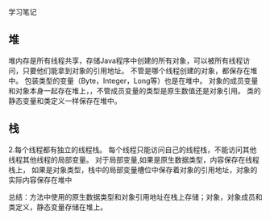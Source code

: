 学习笔记





## 堆
堆内存是所有线程共享，存储Java程序中创建的所有对象，可以被所有线程访问，只要他们能拿到对象的引用地址。
不管是哪个线程创建的对象，都保存在堆中。
包装类型的变量（Byte，Integer，Long等）也是在堆中。
对象的成员变量和对象本身一起存在堆上，，不管成员变量的类型是原生数值还是对象引用。
类的静态变量和类定义一样保存在堆中。

## 栈
2.每个线程都有独立的线程栈。
每个线程只能访问自己的线程栈，不能访问其他线程其他线程的局部变量。
对于局部变量,如果是原生数据类型，内容保存在线程栈上，
如果是对象类型，栈中的局部变量槽位中保存着对象的引用地址，对象的实际内容保存在堆中



总结：方法中使用的原生数据类型和对象引用地址在栈上存储；对象，对象成员和类定义，静态变量存储在堆上。
